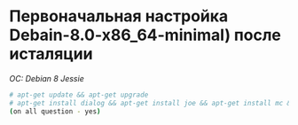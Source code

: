 # Первоначальная настройка Debain-8.0-x86_64-minimal) после исталяции
*OC: Debian 8 Jessie*

```bash
# apt-get update && apt-get upgrade
# apt-get install dialog && apt-get install joe && apt-get install mc && apt-get install iptables-persistent
(on all question - yes)
```